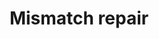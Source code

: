 ---
annotations:
- type: Pathway Ontology
  value: mismatch repair pathway
authors:
- MaintBot
- Thomas
- Khanspers
- Ddigles
description: 'DNA mismatch repair is a system for recognizing and repairing erroneous
  insertion, deletion and mis-incorporation of bases that can arise during DNA replication
  and recombination, as well as repairing some forms of DNA damage  Source: [[wikipedia:DNA_mismatch_repair|wikipedia]].'
last-edited: 2013-07-06
organisms:
- Danio rerio
redirect_from:
- /index.php/Pathway:WP1361
- /instance/WP1361
schema-jsonld:
- '@context': https://schema.org/
  '@id': https://wikipathways.github.io/pathways/WP1361.html
  '@type': Dataset
  creator:
    '@type': Organization
    name: WikiPathways
  description: 'DNA mismatch repair is a system for recognizing and repairing erroneous
    insertion, deletion and mis-incorporation of bases that can arise during DNA replication
    and recombination, as well as repairing some forms of DNA damage  Source: [[wikipedia:DNA_mismatch_repair|wikipedia]].'
  keywords:
  - RFC1
  - si:dkeyp-35b8.5
  - rpa1
  - mlh1
  - pcna
  - msh2
  - msh6
  - pold1
  - zgc:55521
  license: CC0
  name: Mismatch repair
seo: CreativeWork
title: Mismatch repair
wpid: WP1361
---